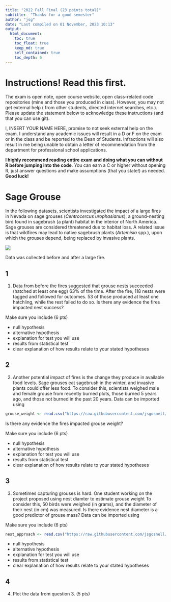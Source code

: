 ```yaml
---
title: "2022 Fall Final (23 points total)"
subtitle:  "Thanks for a good semester"
author: "jsg"
date: "Last compiled on 01 November, 2023 10:13"
output:
  html_document:
    toc: true
    toc_float: true
    keep_md: true
    self_contained: true
    toc_depth: 6
---
```


# Instructions! Read this first.

The exam is open note, open course website, open class-related code repositories 
(mine and those you produced in class). However, you may not get external help (
from other students, directed internet searches, etc.).  Please update the statement
below to acknowledge these instructions (and that you can use git).

I, INSERT YOUR NAME HERE, promise to not seek external help on the exam. I 
understand any academic issues will result in a D or F on the exam or in the class
and be reported to the Dean of Students.  Infractions will also result in me 
being unable to obtain a letter of recommendation from the department for 
professional school applications.

**I highly recommend reading entire exam and doing what you can without R before
jumping into the code**. You can earn a C or higher without opening R, just answer
questions and make assumptions (that you state!) as needed.  **Good luck!**

# Sage Grouse

In the following datasets, scientists investigated the 
impact of a large fires in Nevada on sage grouses (*Centrocercus urophasianus*),
a ground-nesting bird found in sagebrush (a plant) habitat in the interior of North 
America.  Sage grouses are
considered threatened due to habitat loss.  A related issue is that
wildfires may lead to native sagebrush plants (*Artemisia* spp.), upon which 
the grouses depend, being replaced by invasive plants.  

![](https://upload.wikimedia.org/wikipedia/commons/3/38/Sage-grouse_%2819790797410%29.jpg)  


Data was collected before and after a large fire.  

## 1

1. Data from before the fires suggested that grouse nests succeeded (hatched at
least one egg) 63% of the time.  After the fire, 118 nests were tagged and followed
for outcomes.  53 of those produced at least one hatchling, while the rest 
failed to do so. Is there any evidence the fires impacted nest success?  

Make sure you include (6 pts)

* null hypothesis
* alternative hypothesis
* explanation for test you will use 
* results from statistical test
* clear explanation of how results relate to your stated hypotheses

## 2


2. Another potential impact of fires is the change they produce in available food levels.
Sage grouses eat sagebrush in the winter, and invasive plants could offer less 
food. To consider this, scientists weighed male and female grouse from recently burned plots,
those burned 5 years ago, and those not burned in the past 20 years.  Data can 
be imported using


```r
grouse_weight <- read.csv("https://raw.githubusercontent.com/jsgosnell/CUNY-BioStats/master/datasets/grouse_weight.csv", stringsAsFactors = T)
```

Is there any evidence the fires impacted grouse weight?  

Make sure you include (6 pts)

* null hypothesis
* alternative hypothesis
* explanation for test you will use 
* results from statistical test
* clear explanation of how results relate to your stated hypotheses

## 3

3. Sometimes capturing grouses is hard. One student working on the project proposed
using nest diamter to estimate grouse weight  To consider this, 50 birds were weighed (in grams),
and the diameter of their nest (in cm) was measured. Is there evidence nest diameter is a good
predictor of grouse mass?  Data can be imported using

Make sure you include (6 pts)


```r
nest_approach <- read.csv("https://raw.githubusercontent.com/jsgosnell/CUNY-BioStats/master/datasets/nest_approach.csv", stringsAsFactors = T)
```

* null hypothesis
* alternative hypothesis
* explanation for test you will use 
* results from statistical test
* clear explanation of how results relate to your stated hypotheses



## 4 

4. Plot the data from question 3. (5 pts)

